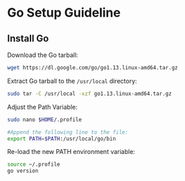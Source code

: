 # Go Setup Guideline

## Install Go
Download the Go tarball:
```sh
wget https://dl.google.com/go/go1.13.linux-amd64.tar.gz
```
Extract Go tarball to the `/usr/local` directory:
```sh
sudo tar -C /usr/local -xzf go1.13.linux-amd64.tar.gz
```
Adjust the Path Variable:
```sh
sudo nano $HOME/.profile

#Append the following line to the file:
export PATH=$PATH:/usr/local/go/bin
```
Re-load the new PATH environment variable:
```sh
source ~/.profile
go version
```